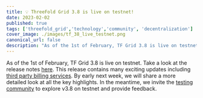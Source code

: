 ```yaml
---
title: 💡 ThreeFold Grid 3.8 is live on testnet!
date: 2023-02-02
published: true
tags: ['threefold_grid','technology','community', 'decentralization']
cover_image: ./images/tf_38_live_testnet.png
canonical_url: false
description: "As of the 1st of February, TF Grid 3.8 is live on testnet. Take a look at the release notes here."
---
```


As of the 1st of February, TF Grid 3.8 is live on testnet. Take a look at the release notes [here](https://forum.threefold.io/t/threefold-grid-v3-8-release-notes/3757). This release contains many exciting updates including [third party billing services](https://github.com/threefoldtech/tfchain/blob/12bc8842c7c321d22e36667a91dfc5d3c7d04ab8/substrate-node/pallets/pallet-smart-contract/service_consumer_contract_flow.md). By early next week, we will share a more detailed look at all the key highlights. In the meantime, we invite the [testing community](https://t.me/threefoldtesting) to explore v3.8 on testnet and provide feedback.
